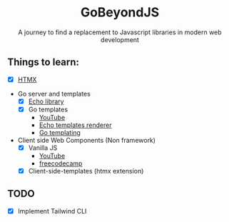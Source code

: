 <h1 align="center">GoBeyondJS</h1>
<p align="center">A journey to find a replacement to Javascript libraries in modern web development</p>

## Things to learn:
- [x] [HTMX](https://htmx.org)
- Go server and templates
    - [x] [Echo library](https://echo.labstack.com/docs/quick-start)
    - [x] Go templates
        - [YouTube](https://www.youtube.com/watch?v=k5wJv4XO7a0)
        - [Echo templates renderer](https://echo.labstack.com/docs/templates)
        - [Go templating](https://pkg.go.dev/text/template)
- Client side Web Components (Non framework)
    - [x] Vanilla JS
      - [YouTube](https://www.youtube.com/watch?v=j0qG-afD244&t=600s)
      - [freecodecamp](https://www.freecodecamp.org/news/reusable-html-components-how-to-reuse-a-header-and-footer-on-a-website/)
    - [x] Client-side-templates (htmx extension)

## TODO
- [x] Implement Tailwind CLI
